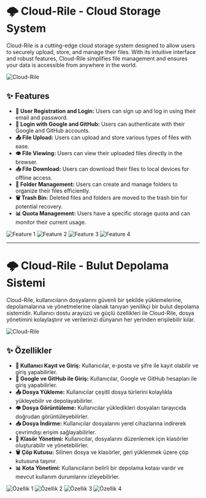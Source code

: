 # 🌩️ Cloud-Rile - Cloud Storage System

Cloud-Rile is a cutting-edge cloud storage system designed to allow users to securely upload, store, and manage their files. With its intuitive interface and robust features, Cloud-Rile simplifies file management and ensures your data is accessible from anywhere in the world.

![Cloud-Rile](https://github.com/Kocayilmaz/Cloud-Rile/assets/115413087/af5230df-52c0-4711-aa0b-f8af7af0c283)

## ✨ Features

- **🔐 User Registration and Login:** Users can sign up and log in using their email and password.
- **🔗 Login with Google and GitHub:** Users can authenticate with their Google and GitHub accounts.
- **📤 File Upload:** Users can upload and store various types of files with ease.
- **👁️ File Viewing:** Users can view their uploaded files directly in the browser.
- **📥 File Download:** Users can download their files to local devices for offline access.
- **📁 Folder Management:** Users can create and manage folders to organize their files efficiently.
- **🗑️ Trash Bin:** Deleted files and folders are moved to the trash bin for potential recovery.
- **📊 Quota Management:** Users have a specific storage quota and can monitor their current usage.

![Feature 1](https://github.com/Kocayilmaz/Cloud-Rile/assets/115413087/476a69f4-658b-451e-bbaf-8fd225f18b79)
![Feature 2](https://github.com/Kocayilmaz/Cloud-Rile/assets/115413087/4d26c83f-a570-4fab-9a20-3a845875ace9)
![Feature 3](https://github.com/Kocayilmaz/Cloud-Rile/assets/115413087/c831a8d6-edff-48e9-a6b8-30b7221eb160)
![Feature 4](https://github.com/Kocayilmaz/Cloud-Rile/assets/115413087/ddf807c0-de4f-4ed0-ac4c-00d07ce3bc56)

---

# 🌩️ Cloud-Rile - Bulut Depolama Sistemi

Cloud-Rile, kullanıcıların dosyalarını güvenli bir şekilde yüklemelerine, depolamalarına ve yönetmelerine olanak tanıyan yenilikçi bir bulut depolama sistemidir. Kullanıcı dostu arayüzü ve güçlü özellikleri ile Cloud-Rile, dosya yönetimini kolaylaştırır ve verilerinizi dünyanın her yerinden erişilebilir kılar.

![Cloud-Rile](https://github.com/Kocayilmaz/Cloud-Rile/assets/115413087/af5230df-52c0-4711-aa0b-f8af7af0c283)

## ✨ Özellikler

- **🔐 Kullanıcı Kayıt ve Giriş:** Kullanıcılar, e-posta ve şifre ile kayıt olabilir ve giriş yapabilirler.
- **🔗 Google ve GitHub ile Giriş:** Kullanıcılar, Google ve GitHub hesapları ile giriş yapabilirler.
- **📤 Dosya Yükleme:** Kullanıcılar çeşitli dosya türlerini kolaylıkla yükleyebilir ve depolayabilirler.
- **👁️ Dosya Görüntüleme:** Kullanıcılar yükledikleri dosyaları tarayıcıda doğrudan görüntüleyebilirler.
- **📥 Dosya İndirme:** Kullanıcılar dosyalarını yerel cihazlarına indirerek çevrimdışı erişim sağlayabilirler.
- **📁 Klasör Yönetimi:** Kullanıcılar, dosyalarını düzenlemek için klasörler oluşturabilir ve yönetebilirler.
- **🗑️ Çöp Kutusu:** Silinen dosya ve klasörler, geri yüklenmek üzere çöp kutusuna taşınır.
- **📊 Kota Yönetimi:** Kullanıcıların belirli bir depolama kotası vardır ve mevcut kullanım durumlarını izleyebilirler.

![Özellik 1](https://github.com/Kocayilmaz/Cloud-Rile/assets/115413087/476a69f4-658b-451e-bbaf-8fd225f18b79)
![Özellik 2](https://github.com/Kocayilmaz/Cloud-Rile/assets/115413087/4d26c83f-a570-4fab-9a20-3a845875ace9)
![Özellik 3](https://github.com/Kocayilmaz/Cloud-Rile/assets/115413087/c831a8d6-edff-48e9-a6b8-30b7221eb160)
![Özellik 4](https://github.com/Kocayilmaz/Cloud-Rile/assets/115413087/ddf807c0-de4f-4ed0-ac4c-00d07ce3bc56)
